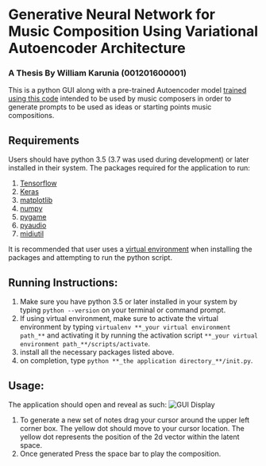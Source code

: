 # Generative Neural Network for Music Composition Using Variational Autoencoder Architecture
### A Thesis By William Karunia (001201600001)

This is a python GUI along with a pre-trained Autoencoder model [trained using this code](https://colab.research.google.com/drive/1LWERpMD2wCbbixl2Ni27XPtp0wg5n0-9?usp=sharing) intended to be used by music composers in order to generate prompts to be used as ideas or starting points music compositions.

## Requirements
Users should have python 3.5 (3.7 was used during development) or later installed in their system.
The packages required for the application to run:
1. [Tensorflow](https://www.tensorflow.org/install)
2. [Keras](https://keras.io/)
3. [matplotlib](https://matplotlib.org/users/installing.html)
4. [numpy](https://numpy.org/install/)
5. [pygame](https://www.pygame.org/wiki/GettingStarted)
6. [pyaudio](https://pypi.org/project/PyAudio/)
7. [midiutil](https://pypi.org/project/MIDIUtil/)

It is recommended that user uses a [virtual environment](https://virtualenv.pypa.io/en/latest/) when installing the packages and attempting to run the python script. 

## Running Instructions:
1. Make sure you have python 3.5 or later installed in your system by typing `python --version` on your terminal or command prompt.
2. If using virtual environment, make sure to activate the virtual environment by typing `virtualenv **_your virtual environment path_**` and activating it by running the activation script `**_your virtual environment path_**/scripts/activate`.
3. install all the necessary packages listed above.
4. on completion, type `python **_the application directory_**/init.py`.

## Usage:
The application should open and reveal as such:
![GUI Display](https://i.imgur.com/ikEzAv9.jpg)

1. To generate a new set of notes drag your cursor around the upper left corner box. The yellow dot should move to your cursor location. The yellow dot represents the position of the 2d vector within the latent space.
2. Once generated Press the space bar to play the composition.
